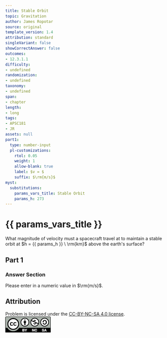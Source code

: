 ```yaml
---
title: Stable Orbit
topic: Gravitation
author: James Ropotar
source: original
template_version: 1.4
attribution: standard
singleVariant: false
showCorrectAnswer: false
outcomes:
- 12.3.1.1
difficulty:
- undefined
randomization:
- undefined
taxonomy:
- undefined
span:
- chapter
length:
- long
tags:
- APSC181
- JR
assets: null
part1:
  type: number-input
  pl-customizations:
    rtol: 0.05
    weight: 1
    allow-blank: true
    label: $v = $
    suffix: $\rm{m/s}$
myst:
  substitutions:
    params_vars_title: Stable Orbit
    params_h: 273
---
```

# {{ params_vars_title }}
What magnitude of velocity must a spacecraft travel at to maintain a stable orbit at $h = {{ params_h }} \ \rm{km}$ above the earth's surface?

## Part 1

### Answer Section

Please enter in a numeric value in $\rm{m/s}$.

## Attribution

Problem is licensed under the [CC-BY-NC-SA 4.0 license](https://creativecommons.org/licenses/by-nc-sa/4.0/).<br> ![The Creative Commons 4.0 license requiring attribution-BY, non-commercial-NC, and share-alike-SA license.](https://raw.githubusercontent.com/firasm/bits/master/by-nc-sa.png)